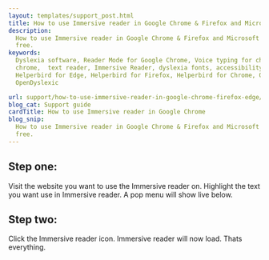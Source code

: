 ```yaml
---
layout: templates/support_post.html
title: How to use Immersive reader in Google Chrome & Firefox and Microsoft Edge | Helperbird
description:
  How to use Immersive reader in Google Chrome & Firefox and Microsoft Edge using Helperbird for
  free.
keywords:
  Dyslexia software, Reader Mode for Google Chrome, Voice typing for chrome, Text to speech for
  chrome,  text reader, Immersive Reader, dyslexia fonts, accessibility software, dyslexia software,
  Helperbird for Edge, Helperbird for Firefox, Helperbird for Chrome, Opendyslexic for Chrome,
  OpenDyslexic

url: support/how-to-use-immersive-reader-in-google-chrome-firefox-edge/
blog_cat: Support guide
cardTitle: How to use Immersive reader in Google Chrome
blog_snip:
  How to use Immersive reader in Google Chrome & Firefox and Microsoft Edge using Helperbird for
  free.
---
```


## Step one:

Visit the website you want to use the Immersive reader on. Highlight the text you want use in
Immersive reader. A pop menu will show live below.

## Step two:

Click the Immersive reader icon. Immersive reader will now load. Thats everything.
